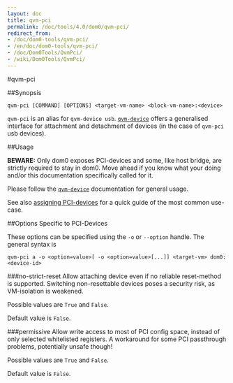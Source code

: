 ```yaml
---
layout: doc
title: qvm-pci
permalink: /doc/tools/4.0/dom0/qvm-pci/
redirect_from:
- /doc/dom0-tools/qvm-pci/
- /en/doc/dom0-tools/qvm-pci/
- /doc/Dom0Tools/QvmPci/
- /wiki/Dom0Tools/QvmPci/
---
```


#qvm-pci

##Synopsis

    qvm-pci [COMMAND] [OPTIONS] <target-vm-name> <block-vm-name>:<device>

`qvm-pci` is an alias for `qvm-device usb`. [`qvm-device`](/doc/tools/4.0/dom0/qvm-device/) offers a generalised interface for attachment and detachment of devices (in the case of `qvm-pci` usb devices).

##Usage

**BEWARE:** Only dom0 exposes PCI-devices and some, like host bridge, are strictly required to stay in dom0.
Move ahead if you know what your doing and/or this documentation specifically called for it.

Please follow the [`qvm-device`](/doc/tools/4.0/dom0/qvm-device/) documentation for general usage.

See also [assigning PCI-devices](/doc/assigning-devices/#r40) for a quick guide of the most common use-case.


##Options Specific to PCI-Devices

These options can be specified using the `-o` or `--option` handle. The general syntax is

    qvm-pci a -o <option=value>[ -o <option=value>[...]] <target-vm> dom0:<device-id>

###no-strict-reset
Allow attaching device even if no reliable reset-method is supported.
Switching non-resettable devices poses a security risk, as VM-isolation is weakened.

Possible values are `True` and `False`.

Default value is `False`.

###permissive
Allow write access to most of PCI config space, instead of only selected whitelisted registers.
A workaround for some PCI passthrough problems, potentially unsafe though!


Possible values are `True` and `False`.

Default value is `False`.